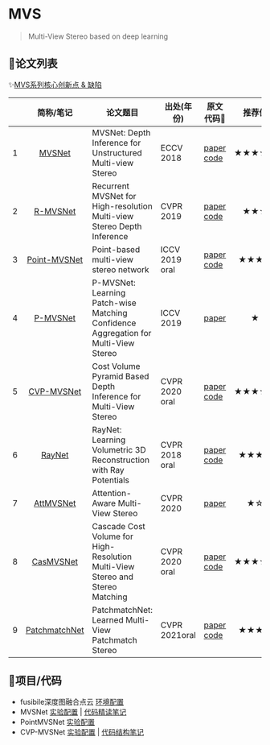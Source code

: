 # MVS
> Multi-View Stereo based on deep learning

## 📃论文列表

✨[MVS系列核心创新点 & 缺陷](https://github.com/doubleZ0108/MVS/blob/master/paper-summary.md)

|      | 简称/笔记    | 论文题目      | 出处(年份)     | 原文<br />代码📃| 推荐值                 |
| :--: | :-------------------: | ------------------ | -------------- | ---------- | :----: |
| 1    | [MVSNet](https://github.com/doubleZ0108/MVS/blob/master/Paper-Reading/MVSNet.md) | MVSNet: Depth Inference for Unstructured Multi-view Stereo   | ECCV 2018      | [paper](https://openaccess.thecvf.com/content_ECCV_2018/html/Yao_Yao_MVSNet_Depth_Inference_ECCV_2018_paper.html)<br /> [code](https://github.com/YoYo000/MVSNet) | ★★★★★ |
| 2    | [R-MVSNet](https://github.com/doubleZ0108/MVS/blob/master/Paper-Reading/R-MVSNet.md) | Recurrent MVSNet for High-resolution Multi-view Stereo Depth Inference | CVPR 2019      | [paper](https://openaccess.thecvf.com/content_CVPR_2019/html/Yao_Recurrent_MVSNet_for_High-Resolution_Multi-View_Stereo_Depth_Inference_CVPR_2019_paper.html)<br />[code](https://github.com/YoYo000/MVSNet) | ★★★ |
| 3    | [Point-MVSNet](https://github.com/doubleZ0108/MVS/blob/master/Paper-Reading/PointMVSNet.md) | Point-based multi-view stereo network                        | ICCV 2019 oral | [paper](https://openaccess.thecvf.com/content_ICCV_2019/html/Chen_Point-Based_Multi-View_Stereo_Network_ICCV_2019_paper.html)<br />[code](https://github.com/callmeray/PointMVSNet) | ★★★★ |
| 4    | [P-MVSNet](https://github.com/doubleZ0108/MVS/blob/master/Paper-Reading/P-MVSNet.md) | P-MVSNet: Learning Patch-wise Matching Confidence Aggregation for Multi-View Stereo | ICCV 2019      | [paper](https://openaccess.thecvf.com/content_ICCV_2019/html/Luo_P-MVSNet_Learning_Patch-Wise_Matching_Confidence_Aggregation_for_Multi-View_Stereo_ICCV_2019_paper.html) | ★ |
| 5    | [CVP-MVSNet](https://github.com/doubleZ0108/MVS/blob/master/Paper-Reading/CVP-MVSNet.md) | Cost Volume Pyramid Based Depth Inference for Multi-View Stereo | CVPR 2020 oral | [paper](https://openaccess.thecvf.com/content_CVPR_2020/html/Yang_Cost_Volume_Pyramid_Based_Depth_Inference_for_Multi-View_Stereo_CVPR_2020_paper.html)<br />[code](https://github.com/JiayuYANG/CVP-MVSNet) | ★★★★★ |
| 6 | [RayNet](https://github.com/doubleZ0108/MVS/blob/master/Paper-Reading/RayNet.md) | RayNet: Learning Volumetric 3D Reconstruction with Ray Potentials | CVPR 2018 oral | [paper](https://openaccess.thecvf.com/content_cvpr_2018/html/Paschalidou_RayNet_Learning_Volumetric_CVPR_2018_paper.html)<br />[code](https://github.com/paschalidoud/raynet) | ★★★☆ |
| 7 | [AttMVSNet](https://github.com/doubleZ0108/MVS/blob/master/Paper-Reading/AttMVSNet.md) | Attention-Aware Multi-View Stereo                            | CVPR 2020      | [paper](https://openaccess.thecvf.com/content_CVPR_2020/html/Luo_Attention-Aware_Multi-View_Stereo_CVPR_2020_paper.html) | ★☆ |
| 8 | [CasMVSNet](https://github.com/doubleZ0108/MVS/blob/master/Paper-Reading/CasMVSNet.md) | Cascade Cost Volume for High-Resolution Multi-View Stereo and Stereo Matching | CVPR 2020 oral | [paper](https://openaccess.thecvf.com/content_CVPR_2020/html/Gu_Cascade_Cost_Volume_for_High-Resolution_Multi-View_Stereo_and_Stereo_Matching_CVPR_2020_paper.html)<br />[code](https://github.com/alibaba/cascade-stereo) | ★★★★★ |
| 9 | [PatchmatchNet](https://github.com/doubleZ0108/MVS/blob/master/Paper-Reading/PatchmatchNet.md) | PatchmatchNet: Learned Multi-View Patchmatch Stereo          | CVPR 2021oral  | [paper](https://openaccess.thecvf.com/content/CVPR2021/html/Wang_PatchmatchNet_Learned_Multi-View_Patchmatch_Stereo_CVPR_2021_paper.html)<br />[code](https://github.com/FangjinhuaWang/PatchmatchNet) | ★★★☆ |

## 🔬项目/代码

- fusibile深度图融合点云 [环境配置](https://github.com/doubleZ0108/MVS/blob/master/fusibile/setup.md)
- MVSNet [实验配置](https://github.com/doubleZ0108/MVS/blob/master/MVSNet/setup.md) | [代码精读笔记](https://github.com/doubleZ0108/MVS/blob/master/MVSNet/code.md)
- PointMVSNet [实验配置](https://github.com/doubleZ0108/MVS/blob/master/PointMVSNet/setup.md)
- CVP-MVSNet [实验配置](https://github.com/doubleZ0108/MVS/blob/master/CVP-MVSNet/setup.md) | [代码结构笔记]()

